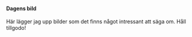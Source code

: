 #### Dagens bild

Här lägger jag upp bilder som det finns något intressant att säga om. Håll tillgodo!
